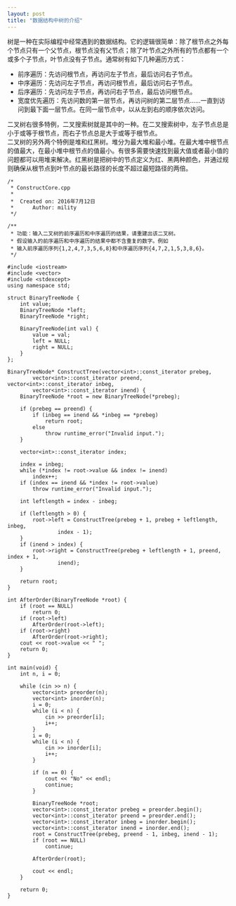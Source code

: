 ```yaml
---
layout: post
title: "数据结构中树的介绍"
---
```

树是一种在实际编程中经常遇到的数据结构。它的逻辑很简单：除了根节点之外每个节点只有一个父节点，根节点没有父节点；除了叶节点之外所有的节点都有一个或多个子节点，叶节点没有子节点。通常树有如下几种遍历方式：  

- 前序遍历：先访问根节点，再访问左子节点，最后访问右子节点。  
- 中序遍历：先访问左子节点，再访问根节点，最后访问右子节点。  
- 后序遍历：先访问左子节点，再访问右子节点，最后访问根节点。  
- 宽度优先遍历：先访问数的第一层节点，再访问树的第二层节点......一直到访问到最下面一层节点。在同一层节点中，以从左到右的顺序依次访问。  

二叉树右很多特例，二叉搜索树就是其中的一种。在二叉搜索树中，左子节点总是小于或等于根节点，而右子节点总是大于或等于根节点。  
二叉树的另外两个特例是堆和红黑树。堆分为最大堆和最小堆。在最大堆中根节点的值最大，在最小堆中根节点的值最小。有很多需要快速找到最大值或者最小值的问题都可以用堆来解决。红黑树是把树中的节点定义为红、黑两种颜色，并通过规则确保从根节点到叶节点的最长路径的长度不超过最短路径的两倍。  

~~~
/*
 * ConstructCore.cpp
 *
 *  Created on: 2016年7月12日
 *      Author: mility
 */

/**
 * 功能：输入二叉树的前序遍历和中序遍历的结果，请重建出该二叉树。  
 * 假设输入的前序遍历和中序遍历的结果中都不含重复的数字。例如  
 * 输入前序遍历序列{1,2,4,7,3,5,6,8}和中序遍历序列{4,7,2,1,5,3,8,6}。
 */

#include <iostream>
#include <vector>
#include <stdexcept>
using namespace std;

struct BinaryTreeNode {
	int value;
	BinaryTreeNode *left;
	BinaryTreeNode *right;

	BinaryTreeNode(int val) {
		value = val;
		left = NULL;
		right = NULL;
	}
};

BinaryTreeNode* ConstructTree(vector<int>::const_iterator prebeg,
		vector<int>::const_iterator preend, vector<int>::const_iterator inbeg,
		vector<int>::const_iterator inend) {
	BinaryTreeNode *root = new BinaryTreeNode(*prebeg);

	if (prebeg == preend) {
		if (inbeg == inend && *inbeg == *prebeg)
			return root;
		else
			throw runtime_error("Invalid input.");
	}

	vector<int>::const_iterator index;

	index = inbeg;
	while (*index != root->value && index != inend)
		index++;
	if (index == inend && *index != root->value)
		throw runtime_error("Invalid input.");

	int leftlength = index - inbeg;

	if (leftlength > 0) {
		root->left = ConstructTree(prebeg + 1, prebeg + leftlength, inbeg,
				index - 1);
	}
	if (inend > index) {
		root->right = ConstructTree(prebeg + leftlength + 1, preend, index + 1,
				inend);
	}

	return root;
}

int AfterOrder(BinaryTreeNode *root) {
	if (root == NULL)
		return 0;
	if (root->left)
		AfterOrder(root->left);
	if (root->right)
		AfterOrder(root->right);
	cout << root->value << " ";
	return 0;
}

int main(void) {
	int n, i = 0;

	while (cin >> n) {
		vector<int> preorder(n);
		vector<int> inorder(n);
		i = 0;
		while (i < n) {
			cin >> preorder[i];
			i++;
		}
		i = 0; 
		while (i < n) {
			cin >> inorder[i];
			i++;
		}

		if (n == 0) {
			cout << "No" << endl;
			continue;
		}

		BinaryTreeNode *root;
		vector<int>::const_iterator prebeg = preorder.begin();
		vector<int>::const_iterator preend = preorder.end();
		vector<int>::const_iterator inbeg = inorder.begin();
		vector<int>::const_iterator inend = inorder.end();
		root = ConstructTree(prebeg, preend - 1, inbeg, inend - 1);
		if (root == NULL)
			continue;

		AfterOrder(root);

		cout << endl;
	}

	return 0;
}
~~~
